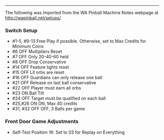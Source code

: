 ***
The following was imported from the WA Pinball Machine Notes webpage at http://wapinball.net/setups/
### Switch Setup
-   #1-5, #9-13 Free Play if possible. Otherwise, set to Max Credits for Minimum Coins
-   #6 OFF Multipliers Reset
-   #7 OFF Only 20-40-60 held
-   #8 OFF Drop Conservative
-   #14 OFF Feature lights reset
-   #15 OFF Lit orbs are reset
-   #16 OFF Guardians can only release one ball
-   #21 OFF Release on last ball conservative
-   #22 OFF Player must earn all orbs
-   #23 ON Ball Tilt
-   #24 OFF Target must be qualified on each ball
-   #25,#26 ON ON, Max 40 credits
-   #31, #32 OFF OFF, 3 Balls per game
### Front Door Game Adjustments
-   Self-Test Position 16: Set to 03 for Replay on Everything